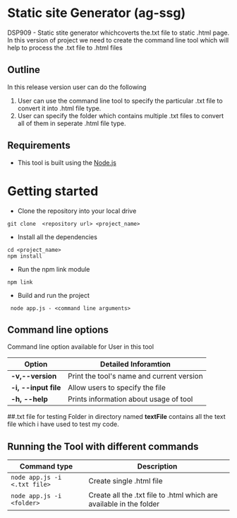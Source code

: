# Static site Generator (ag-ssg)

DSP909 - Static stite generator whichcoverts the.txt file to static .html page. In this version of project we need to create the command line tool which will help to process the .txt file to .html files

## Outline

In this release version user can do the following

1. User can use the command line tool to specify the particular .txt file to convert it into .html file type.
2. User can specify the folder which contains multiple .txt files to convert all of them in seperate .html file type.

## Requirements

- This tool is built using the [Node.js](https://nodejs.org/en/)

# Getting started

- Clone the repository into your local drive

```
git clone  <repository url> <project_name>
```

- Install all the dependencies

```
cd <project_name>
npm install
```

- Run the npm link module

```
npm link
```

- Build and run the project

```
 node app.js - <command line arguments>
```

## Command line options

Command line option available for User in this tool

| Option               | Detailed Inforamtion                      |
| -------------------- | ----------------------------------------- |
| **-v,--version**     | Print the tool's name and current version |
| **-i, --input file** | Allow users to specify the file           |
| **-h, --help**       | Prints information about usage of tool    |

##.txt file for testing
Folder in directory named **textFile** contains all the text file which i have used to test my code.

## Running the Tool with different commands

| Command type                 | Description                                                         |
| ---------------------------- | ------------------------------------------------------------------- |
| `node app.js -i <.txt file>` | Create single .html file                                            |
| `node app.js -i <folder>`    | Create all the .txt file to .html which are available in the folder |
